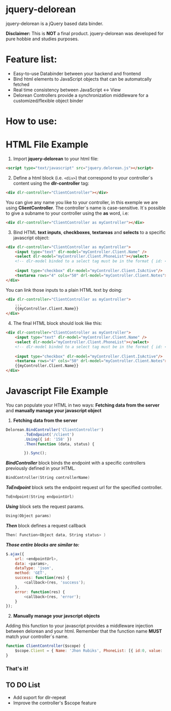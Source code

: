 # jquery-delorean

jquery-delorean is a jQuery based data binder.

**Disclaimer:** This is **NOT** a final product. jquery-delorean was developed for pure hobbie and studies purposes.

# Feature list:
 * Easy-to-use Databinder between your backend and frontend
 * Bind html elements to JavaScript objects that can be automatcally fetched
 * Real time consistency between JavaScript <-> View
 * Delorean Controllers provide a synchronization middleware for a customized/flexible object binder
 
 
# How to use:
# HTML File Example
1) Import **jquery-delorean** to your html file:
```html
<script type="text/javascript" src="jquery.delorean.js"></script>
```

2) Define a html block (i.e. `<div>`) that correspond to your controller´s content using the **dlr-controller** tag:
```html
<div dlr-controller="ClientController"></div>
```
You can give any name you like to your controller, in this exemple we are using **ClientController**.
The controller´s name is case-sensitive.
It´s possible to give a subname to your controller using the **as** word, i.e:
```html
<div dlr-controller="ClientController as myController"></div>
```
3) Bind HTML **text inputs**, **checkboxes**, **textareas** and **selects** to a specific javascript object:
```html
<div dlr-controller="ClientController as myController">
    <input type="text" dlr-model="myController.Client.Name" />
    <select dlr-model="myController.Client.PhoneList"></select>
    <!-- dlr-model binded to a select tag must be in the format { id: <>, value: <> } -->
    
    <input type="checkbox" dlr-model="myController.Client.IsActive"/>
    <textarea rows="4" cols="50" drl-model="myController.Client.Notes">
</div>
```
You can link those inputs to a plain HTML text by doing:
```html
<div dlr-controller="ClientController as myController">
    ...
    {{myController.Client.Name}}
</div>
```
4) The final HTML block should look like this:
```html
<div dlr-controller="ClientController as myController">
    <input type="text" dlr-model="myController.Client.Name" />
    <select dlr-model="myController.Client.PhoneList"></select>
    <!-- dlr-model binded to a select tag must be in the format { id: <>, value: <> } -->
    
    <input type="checkbox" dlr-model="myController.Client.IsActive"/>
    <textarea rows="4" cols="50" drl-model="myController.Client.Notes">
    {{myController.Client.Name}}
</div>
```

# Javascript File Example
You can populate your HTML in two ways: **Fetching data from the server** and **manually manage your javascript object**

1)  **Fetching data from the server**
```javascript
Delorean.BindController('ClientController')                         
        .ToEndpoint('/client')
        .Using({ id: '158' })
        .Then(function (data, status) {

        }).Sync();
```
***BindController*** block binds the endpoint with a specific controllers previously defined in your HTML.
```swift
BindController(String controllerName)
```
***ToEndpoint*** block sets the endpoint request url for the specified controller.
```swift
ToEndpoint(String endpointUrl)
```
***Using*** block sets the request params.
```swift
Using(Object params)
```
***Then*** block defines a request callback
```swift
Then( Function<Object data, String status> )
```

***Those entire blocks are similar to:***
```javascript
$.ajax({
    url: <endpointUrl>,
    data: <params>,
    dataType: 'json',
    method: 'GET',
    success: function(res) {
        <callback>(res, 'success');
    },
    error: function(res) {
        <callback>(res, 'error');
    }
});
```
    
2)  **Manually manage your javscript objects**

Adding this function to your javascript provides a middleware injection between delorean and your html.
Remember that the function name **MUST** match your controller´s name.
```javascript
function ClientController($scope) {
    $scope.Client = { Name: 'Jhon Rubiks', PhoneList: [{ id:0, value: '(111) 111-1111' }, { id: 1, value:'(222) 222-2222' }], IsActive: true, Notes:'That´s cool' };
}
```
    
### That's it!

## TO DO List
* Add suport for dlr-repeat
* Improve the controller's $scope feature
    
